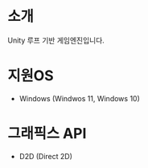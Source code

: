 # 소개
Unity 루프 기반 게임엔진입니다.

# 지원OS
 - Windows (Windwos 11, Windows 10)

# 그래픽스 API
 - D2D (Direct 2D)

